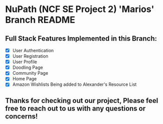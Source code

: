 # NuPath (NCF SE Project 2) 'Marios' Branch README

## Full Stack Features Implemented in this Branch:
- [x] User Authentication
- [x] User Registration
- [x] User Profile
- [x] Doodling Page
- [x] Community Page
- [x] Home Page
- [x] Amazon Wishlists Being added to Alexander's Resource List

## Thanks for checking out our project, Please feel free to reach out to us with any questions or concerns!
